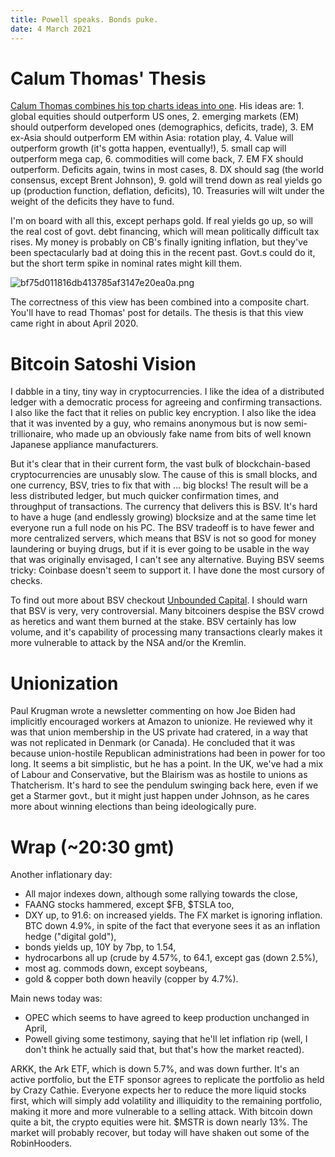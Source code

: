 ```yaml
---
title: Powell speaks. Bonds puke.
date: 4 March 2021
---
```


# Calum Thomas' Thesis

[Calum Thomas combines his top charts ideas into one](https://www.linkedin.com/pulse/macro-market-mega-theme-callum-thomas/). His ideas are:
    1. global equities should outperform US ones,
    2. emerging markets (EM) should outperform developed ones (demographics, deficits, trade),
    3. EM ex-Asia should outperform EM within Asia: rotation play,
    4. Value will outperform growth (it's gotta happen, eventually!),
    5. small cap will outperform mega cap,
    6. commodities will come back,
    7. EM FX should outperform. Deficits again, twins in most cases,
    8. DX should sag (the world consensus, except Brent Johnson),
    9. gold will trend down as real yields go up (production function, deflation, deficits),
    10. Treasuries will wilt under the weight of the deficits they have to fund.

I'm on board with all this, except perhaps gold. If real yields go up, so will the real cost of govt. debt financing, which will mean politically difficult tax rises. 
My money is probably on CB's finally igniting inflation, but they've been spectacularly bad at doing this in the recent past. 
Govt.s could do it, but the short term spike in nominal rates might kill them.

![bf75d011816db413785af3147e20ea0a.png]({attach}bf75d011816db413785af3147e20ea0a.png)

The correctness of this view has been combined into a composite chart. You'll have to read Thomas' post for details. The thesis is that this view came right in about April 2020.

# Bitcoin Satoshi Vision

I dabble in a tiny, tiny way in cryptocurrencies. I like the idea of a distributed ledger with a democratic process for agreeing and confirming transactions. I also like the fact that it relies on public key encryption. I also like the idea that it was invented by a guy, who remains anonymous but is now semi-trillionaire, who made up an obviously fake name from bits of well known Japanese appliance manufacturers.

But it's clear that in their current form, the vast bulk of blockchain-based cryptocurrencies are unusably slow.
The cause of this is small blocks, and one currency, BSV, tries to fix that with … big blocks!
The result will be a less distributed ledger, but much quicker confirmation times, and throughput of transactions.
The currency that delivers this is BSV. 
It's hard to have a huge (and endlessly growing) blocksize and at the same time let everyone run a full node on his PC.
The BSV tradeoff is to have fewer and more centralized servers, which means that BSV is not so good for money laundering or buying drugs, but if it is ever going to be usable in the way that was originally envisaged, I can't see any alternative.
Buying BSV seems tricky: Coinbase doesn't seem to support it. I have done the most cursory of checks.

To find out more about BSV checkout [Unbounded Capital](https://unboundedcapital.com/). 
I should warn that BSV is very, very controversial. Many bitcoiners despise the BSV crowd as heretics and want them burned at the stake. BSV certainly has low volume, and it's capability of processing many transactions clearly makes it more vulnerable to attack by the NSA and/or the Kremlin. 

# Unionization

Paul Krugman wrote a newsletter commenting on how Joe Biden had implicitly encouraged workers at Amazon to unionize.
He reviewed why it was that union membership in the US private had cratered, in a way that was not replicated in Denmark (or Canada).
He concluded that it was because union-hostile Republican administrations had been in power for too long.
It seems a bit simplistic, but he has a point.
In the UK, we've had a mix of Labour and Conservative, but the Blairism was as hostile to unions as Thatcherism.
It's hard to see the pendulum swinging back here, even if we get a Starmer govt., but it might just happen under Johnson, as he cares more about winning elections than being ideologically pure.

# Wrap (~20:30 gmt)

Another inflationary day:

- All major indexes down, although some rallying towards the close,
- FAANG stocks hammered, except $FB, $TSLA too,
- DXY up, to 91.6: on increased yields. The FX market is ignoring inflation. BTC down 4.9%, in spite of the fact that everyone sees it as an inflation hedge ("digital gold"),
- bonds yields up, 10Y by 7bp, to 1.54,
- hydrocarbons all up (crude by 4.57%, to 64.1, except gas (down 2.5%),
- most ag. commods down, except soybeans,
- gold & copper both down heavily (copper by 4.7%).

Main news today was:

- OPEC which seems to have agreed to keep production unchanged in April,
- Powell giving some testimony, saying that he'll let inflation rip (well, I don't think he actually said that, but that's how the market reacted).

ARKK, the Ark ETF, which is down 5.7%, and was down further. It's an active portfolio, but the ETF sponsor agrees to replicate the portfolio as held by Crazy Cathie.
Everyone expects her to reduce the more liquid stocks first, which will simply add volatility and illiquidity to the remaining portfolio, making it more and more vulnerable to a selling attack.
With bitcoin down quite a bit, the crypto equities were hit. $MSTR is down nearly 13%.
The market will probably recover, but today will have shaken out some of the RobinHooders.
